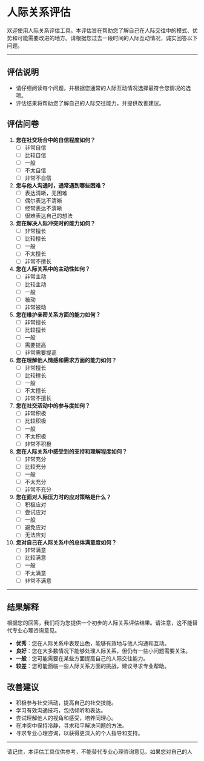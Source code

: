 # 人际关系评估

欢迎使用人际关系评估工具。本评估旨在帮助您了解自己在人际交往中的模式、优势和可能需要改进的地方。请根据您过去一段时间的人际互动情况，诚实回答以下问题。

---

## 评估说明

- 请仔细阅读每个问题，并根据您通常的人际互动情况选择最符合您情况的选项。
- 评估结果将帮助您了解自己的人际交往能力，并提供改善建议。

## 评估问卷

1. **您在社交场合中的自信程度如何？**
   - [ ] 非常自信
   - [ ] 比较自信
   - [ ] 一般
   - [ ] 不太自信
   - [ ] 非常不自信

2. **您与他人沟通时，通常遇到哪些困难？**
   - [ ] 表达清晰，无困难
   - [ ] 偶尔表达不清晰
   - [ ] 经常表达不清晰
   - [ ] 很难表达自己的想法

3. **您在解决人际冲突时的能力如何？**
   - [ ] 非常擅长
   - [ ] 比较擅长
   - [ ] 一般
   - [ ] 不太擅长
   - [ ] 非常不擅长

4. **您在人际关系中的主动性如何？**
   - [ ] 非常主动
   - [ ] 比较主动
   - [ ] 一般
   - [ ] 被动
   - [ ] 非常被动

5. **您在维护亲密关系方面的能力如何？**
   - [ ] 非常擅长
   - [ ] 比较擅长
   - [ ] 一般
   - [ ] 需要提高
   - [ ] 非常需要提高

6. **您在理解他人情感和需求方面的能力如何？**
   - [ ] 非常擅长
   - [ ] 比较擅长
   - [ ] 一般
   - [ ] 不太擅长
   - [ ] 非常不擅长

7. **您在社交活动中的参与度如何？**
   - [ ] 非常积极
   - [ ] 比较积极
   - [ ] 一般
   - [ ] 不太积极
   - [ ] 非常不积极

8. **您在人际关系中感受到的支持和理解程度如何？**
   - [ ] 非常充分
   - [ ] 比较充分
   - [ ] 一般
   - [ ] 不太充分
   - [ ] 非常不充分

9. **您在面对人际压力时的应对策略是什么？**
   - [ ] 积极应对
   - [ ] 尝试应对
   - [ ] 一般
   - [ ] 避免应对
   - [ ] 无法应对

10. **您对自己在人际关系中的总体满意度如何？**
    - [ ] 非常满意
    - [ ] 比较满意
    - [ ] 一般
    - [ ] 不太满意
    - [ ] 非常不满意

---

## 结果解释

根据您的回答，我们将为您提供一个初步的人际关系评估结果。请注意，这不能替代专业心理咨询意见。

- **优秀**：您在人际关系中表现出色，能够有效地与他人沟通和互动。
- **良好**：您在大多数情况下能够处理人际关系，但仍有一些小问题需要关注。
- **一般**：您可能需要在某些方面提高自己的人际交往能力。
- **较差**：您可能面临一些人际关系方面的挑战，建议寻求专业帮助。

## 改善建议

- 积极参与社交活动，提高自己的社交技能。
- 学习有效沟通技巧，包括倾听和表达。
- 尝试理解他人的视角和感受，培养同理心。
- 在冲突中保持冷静，寻求和平解决问题的方法。
- 寻求专业心理咨询，以获得更深入的个人指导和支持。

---

请记住，本评估工具仅供参考，不能替代专业心理咨询意见。如果您对自己的人